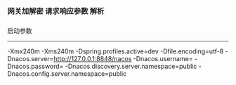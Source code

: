 ### 网关加解密 请求响应参数 解析
### 
启动参数
***
-Xmx240m
-Xms240m
-Dspring.profiles.active=dev
-Dfile.encoding=utf-8
-Dnacos.server=http://127.0.0.1:8848/nacos
-Dnacos.username=
-Dnacos.password=
-Dnacos.discovery.server.namespace=public
-Dnacos.config.server.namespace=public